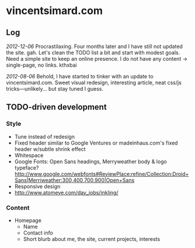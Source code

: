 vincentsimard.com
=================

## Log

_2012-12-06_
Procrastilaxing.
Four months later and I have still not updated the site. gah.
Let's clean the TODO list a bit and start with modest goals.
Need a simple site to keep an online presence.
I do not have any content -> single-page, no links. kthxbai

_2012-08-06_
Behold, I have started to tinker with an update to vincentsimard.com.
Sweet visual redesign, interesting article, neat css/js tricks—unlikely... but stay tuned I guess.

## TODO-driven development

### Style

- Tune instead of redesign
- Fixed header similar to Google Ventures or madeinhaus.com's fixed header w/subtle shrink effect</strike>
- Whitespace
- Google Fonts: Open Sans headings, Merryweather body & logo typeface? http://www.google.com/webfonts#ReviewPlace:refine/Collection:Droid+Sans|Merriweather:300,400,700,900|Open+Sans
- Responsive design
- http://www.atomeye.com/day_jobs/inkling/

### Content

- Homepage
    - Name
    - Contact info
    - Short blurb about me, the site, current projects, interests

